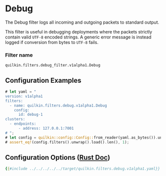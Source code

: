 # Debug

The Debug filter logs all incoming and outgoing packets to standard output.

This filter is useful in debugging deployments where the packets strictly contain valid `UTF-8` encoded strings. A generic error message is instead logged if conversion from bytes to `UTF-8` fails.

### Filter name
```text
quilkin.filters.debug_filter.v1alpha1.Debug
```

## Configuration Examples
```rust
# let yaml = "
version: v1alpha1
filters:
  - name: quilkin.filters.debug.v1alpha1.Debug
    config:
      id: debug-1
clusters:
  - endpoints:
      - address: 127.0.0.1:7001
# ";
# let config = quilkin::config::Config::from_reader(yaml.as_bytes()).unwrap();
# assert_eq!(config.filters().unwrap().load().len(), 1);
```

## Configuration Options ([Rust Doc](../../../../api/quilkin/filters/debug/struct.Config.html))

```yaml
{{#include ../../../../../target/quilkin.filters.debug.v1alpha1.yaml}}
```

